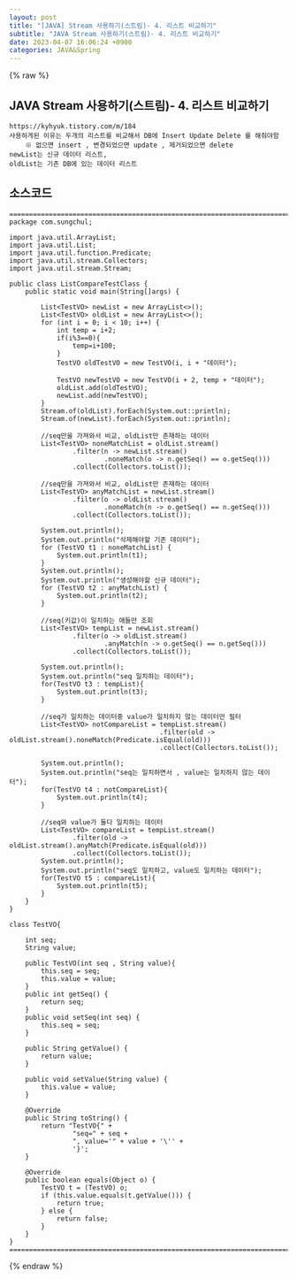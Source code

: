 ```yaml
---  
layout: post  
title: "[JAVA] Stream 사용하기(스트림)- 4. 리스트 비교하기"  
subtitle: "JAVA Stream 사용하기(스트림)- 4. 리스트 비교하기"  
date: 2023-04-07 16:06:24 +0900  
categories: JAVA&Spring  
---  
```

{% raw %}  
## JAVA Stream 사용하기(스트림)- 4. 리스트 비교하기  
  
	https://kyhyuk.tistory.com/m/184  
	사용하게된 이유는 두개의 리스트를 비교해서 DB에 Insert Update Delete 를 해줘야함  
		※ 없으면 insert , 변경되었으면 update , 제거되었으면 delete  
	newList는 신규 데이터 리스트,  
	oldList는 기존 DB에 있는 데이터 리스트  
  
## 소스코드  
  
	=================================================================================================================  
	package com.sungchul;  
  
	import java.util.ArrayList;  
	import java.util.List;  
	import java.util.function.Predicate;  
	import java.util.stream.Collectors;  
	import java.util.stream.Stream;  
  
	public class ListCompareTestClass {  
		public static void main(String[]args) {  
  
			List<TestVO> newList = new ArrayList<>();  
			List<TestVO> oldList = new ArrayList<>();  
			for (int i = 0; i < 10; i++) {  
				int temp = i+2;  
				if(i%3==0){  
					temp=i+100;  
				}  
				TestVO oldTestVO = new TestVO(i, i + "데이터");  
  
				TestVO newTestVO = new TestVO(i + 2, temp + "데이터");  
				oldList.add(oldTestVO);  
				newList.add(newTestVO);  
			}  
			Stream.of(oldList).forEach(System.out::println);  
			Stream.of(newList).forEach(System.out::println);  
  
			//seq만을 가져와서 비교, oldList만 존재하는 데이터  
			List<TestVO> noneMatchList = oldList.stream()  
					.filter(n -> newList.stream()  
							.noneMatch(o -> n.getSeq() == o.getSeq()))  
					.collect(Collectors.toList());  
  
			//seq만을 가져와서 비교, oldList만 존재하는 데이터  
			List<TestVO> anyMatchList = newList.stream()  
					.filter(o -> oldList.stream()  
							.noneMatch(n -> o.getSeq() == n.getSeq()))  
					.collect(Collectors.toList());  
  
			System.out.println();  
			System.out.println("삭제해야할 기존 데이터");  
			for (TestVO t1 : noneMatchList) {  
				System.out.println(t1);  
			}  
			System.out.println();  
			System.out.println("생성해야할 신규 데이터");  
			for (TestVO t2 : anyMatchList) {  
				System.out.println(t2);  
			}  
  
			//seq(키값)이 일치하는 애들만 조회  
			List<TestVO> tempList = newList.stream()  
					.filter(o -> oldList.stream()  
							.anyMatch(n -> o.getSeq() == n.getSeq()))  
					.collect(Collectors.toList());  
  
			System.out.println();  
			System.out.println("seq 일치하는 데이터");  
			for(TestVO t3 : tempList){  
				System.out.println(t3);  
			}  
  
			//seq가 일치하는 데이터중 value가 일치하지 않는 데이터만 필터  
			List<TestVO> notCompareList = tempList.stream()  
										  .filter(old -> oldList.stream().noneMatch(Predicate.isEqual(old)))  
										  .collect(Collectors.toList());  
  
			System.out.println();  
			System.out.println("seq는 일치하면서 , value는 일치하지 않는 데이터");  
			for(TestVO t4 : notCompareList){  
				System.out.println(t4);  
			}  
  
			//seq와 value가 둘다 일치하는 데이터  
			List<TestVO> compareList = tempList.stream()  
					.filter(old -> oldList.stream().anyMatch(Predicate.isEqual(old)))  
					.collect(Collectors.toList());  
			System.out.println();  
			System.out.println("seq도 일치하고, value도 일치하는 데이터");  
			for(TestVO t5 : compareList){  
				System.out.println(t5);  
			}  
		}  
	}  
  
	class TestVO{  
  
		int seq;  
		String value;  
  
		public TestVO(int seq , String value){  
			this.seq = seq;  
			this.value = value;  
		}  
		public int getSeq() {  
			return seq;  
		}  
		public void setSeq(int seq) {  
			this.seq = seq;  
		}  
  
		public String getValue() {  
			return value;  
		}  
  
		public void setValue(String value) {  
			this.value = value;  
		}  
  
		@Override  
		public String toString() {  
			return "TestVO{" +  
					"seq=" + seq +  
					", value='" + value + '\'' +  
					'}';  
		}  
  
		@Override  
		public boolean equals(Object o) {  
			TestVO t = (TestVO) o;  
			if (this.value.equals(t.getValue())) {  
				return true;  
			} else {  
				return false;  
			}  
		}  
	}  
	=================================================================================================================  
{% endraw %}